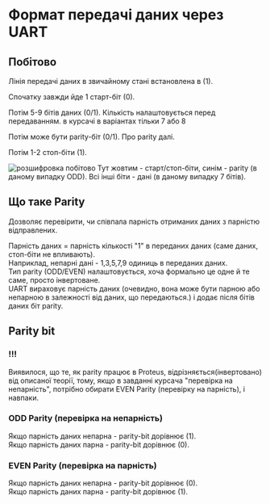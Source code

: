 # Формат передачі даних через UART



## Побітово
Лінія передачі даних в звичайному стані встановлена в (1).

Спочатку завжди йде 1 старт-біт (0).

Потім 5-9 бітів даних (0/1). Кількість налаштовується перед передаванням. в курсачі в варіантах тільки 7 або 8

Потім може бути parity-біт (0/1). Про parity далі.

Потім 1-2 стоп-біти (1).

![розшифровка побітово](Screenshot_5.png)
Тут жовтим - старт/стоп-біти, синім - parity (в даному випадку ODD). Всі інші біти - дані (в даному випадку 7 бітів).

## Що таке Parity
Дозволяє перевірити, чи співпала парність отриманих даних з парністю відправлених.

Парність даних = парність кількості "1" в переданих даних (саме даних, стоп-біти не впливають).  
Наприклад, непарні дані - 1,3,5,7,9 одиниць в переданих даних.  
Тип parity (ODD/EVEN) налаштовується, хоча формально це одне й те саме, просто інвертоване.  
UART вираховує парність даних (очевидно, вона може бути парною або непарною в залежності від даних, що передаються.) і додає після бітів даних біт parity.

## Parity bit

### !!!
Виявилося, що те, як parity працює в Proteus, відрізняється(інвертовано) від описаної теорії, тому, якщо в завданні курсача "перевірка на непарність", потрібно обирати EVEN Parity (перевірку на парність), і навпаки.
### ODD Parity (перевірка на непарність)
Якщо парність даних непарна - parity-bit дорівнює (1).  
Якщо парність даних парна - parity-bit дорівнює (0).
### EVEN Parity (перевірка на парність)
Якщо парність даних непарна - parity-bit дорівнює (0).  
Якщо парність даних парна - parity-bit дорівнює (1).